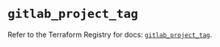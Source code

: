 # `gitlab_project_tag`

Refer to the Terraform Registry for docs: [`gitlab_project_tag`](https://registry.terraform.io/providers/gitlabhq/gitlab/17.0.1/docs/resources/project_tag).
